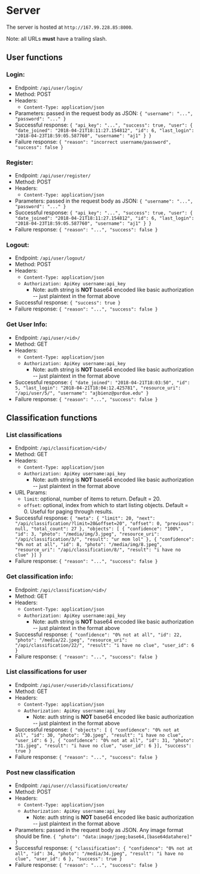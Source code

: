 # Server

The server is hosted at `http://167.99.228.85:8000`.

Note: all URLs **must** have a trailing slash.

## User functions

### Login:
* Endpoint: `/api/user/login/`
* Method: POST
* Headers:
    * `Content-Type: application/json`
* Parameters: passed in the request body as JSON:
    `{
    "username": "...",
    "password": "..."
    }`
* Successful response:
`{
    "api_key": "...",
    "success": true,
    "user": {
        "date_joined": "2018-04-21T18:11:27.154812",
        "id": 6,
        "last_login": "2018-04-23T18:59:05.587760",
        "username": "aj1"
    }
}`
* Failure response:
`{
    "reason": "incorrect username/password",
    "success": false
}`

### Register:
* Endpoint: `/api/user/register/`
* Method: POST
* Headers:
    * `Content-Type: application/json`
* Parameters: passed in the request body as JSON:
    `{
    "username": "...",
    "password": "..."
    }`
* Successful response:
`{
    "api_key": "...",
    "success": true,
    "user": {
        "date_joined": "2018-04-21T18:11:27.154812",
        "id": 6,
        "last_login": "2018-04-23T18:59:05.587760",
        "username": "aj1"
    }
}`
* Failure response:
`{
    "reason": "...",
    "success": false
}`

### Logout:
* Endpoint: `/api/user/logout/`
* Method: POST
* Headers:
    * `Content-Type: application/json`
    * `Authorization: ApiKey username:api_key`
        * Note: auth string is **NOT** base64 encoded like basic authorization -- just plaintext in the format above
* Successful response:
`{
    "success": true
}`
* Failure response:
`{
    "reason": "...",
    "success": false
}`

### Get User Info:
* Endpoint: `/api/user/<id>/`
* Method: GET
* Headers:
    * `Content-Type: application/json`
    * `Authorization: ApiKey username:api_key`
        * Note: auth string is **NOT** base64 encoded like basic authorization -- just plaintext in the format above
* Successful response:
`{
  "date_joined": "2018-04-21T18:03:50",
  "id": 5,
  "last_login": "2018-04-21T18:04:12.425781",
  "resource_uri": "/api/user/5/",
  "username": "ajbienz@purdue.edu"
}`
* Failure response:
`{
    "reason": "...",
    "success": false
}`

## Classification functions

### List classifications
* Endpoint: `/api/classification/<id>/`
* Method: GET
* Headers:
    * `Content-Type: application/json`
    * `Authorization: ApiKey username:api_key`
        * Note: auth string is **NOT** base64 encoded like basic authorization -- just plaintext in the format above
* URL Params:
    * `limit`: optional, number of items to return. Default = 20.
    * `offset`: optional, index from which to start listing objects. Default = 0. Useful for paging through results.
* Successful response:
`{
  "meta": {
    "limit": 20,
    "next": "/api/classification/?limit=20&offset=20",
    "offset": 0,
    "previous": null,
    "total_count": 27
  },
  "objects": [
    {
      "confidence": "100%",
      "id": 3,
      "photo": "/media/img/3.jpeg",
      "resource_uri": "/api/classification/3/",
      "result": "ur mom lol"
    },
    {
      "confidence": "0% not at all",
      "id": 8,
      "photo": "/media/img/8.jpeg",
      "resource_uri": "/api/classification/8/",
      "result": "i have no clue"
    }]
}`
* Failure response:
`{
    "reason": "...",
    "success": false
}`

### Get classification info:
* Endpoint: `/api/classification/<id>/`
* Method: GET
* Headers:
    * `Content-Type: application/json`
    * `Authorization: ApiKey username:api_key`
        * Note: auth string is **NOT** base64 encoded like basic authorization -- just plaintext in the format above
* Successful response:
`{
  "confidence": "0% not at all",
  "id": 22,
  "photo": "/media/22.jpeg",
  "resource_uri": "/api/classification/22/",
  "result": "i have no clue",
  "user_id": 6
}`
* Failure response:
`{
    "reason": "...",
    "success": false
}`

### List classifications for user
* Endpoint: `/api/user/<userid>/classifications/`
* Method: GET
* Headers:
    * `Content-Type: application/json`
    * `Authorization: ApiKey username:api_key`
        * Note: auth string is **NOT** base64 encoded like basic authorization -- just plaintext in the format above
* Successful response:
`{
  "objects": [
    {
      "confidence": "0% not at all",
      "id": 30,
      "photo": "30.jpeg",
      "result": "i have no clue",
      "user_id": 6
    },
    {
      "confidence": "0% not at all",
      "id": 31,
      "photo": "31.jpeg",
      "result": "i have no clue",
      "user_id": 6
    }],
  "success": true
}`
* Failure response:
`{
    "reason": "...",
    "success": false
}`

### Post new classification
* Endpoint: `/api/user//classification/create/`
* Method: POST
* Headers:
    * `Content-Type: application/json`
    * `Authorization: ApiKey username:api_key`
        * Note: auth string is **NOT** base64 encoded like basic authorization -- just plaintext in the format above
* Parameters: passed in the request body as JSON. Any image format should be fine.
    `{
    "photo": "data:image/jpeg;base64,[base64datahere]"
    }`
* Successful response:
`{
  "classification": {
    "confidence": "0% not at all",
    "id": 34,
    "photo": "/media/34.jpeg",
    "result": "i have no clue",
    "user_id": 6
  },
  "success": true
}`
* Failure response:
`{
    "reason": "...",
    "success": false
}`
